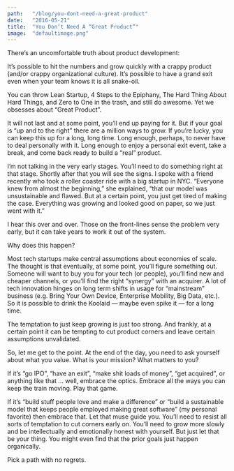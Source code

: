 ```yaml
---
path:	"/blog/you-dont-need-a-great-product"
date:	"2016-05-21"
title:	"You Don’t Need A “Great Product”"
image:	"defaultimage.png"
---
```


There’s an uncomfortable truth about product development:

It’s possible to hit the numbers and grow quickly with a crappy product (and/or crappy organizational culture). It’s possible to have a grand exit even when your team knows it is all snake-oil.

You can throw Lean Startup, 4 Steps to the Epiphany, The Hard Thing About Hard Things, and Zero to One in the trash, and still do awesome. Yet we obsesses about “Great Product”.

It will not last and at some point, you’ll end up paying for it. But if your goal is “up and to the right” there are a million ways to grow. If you’re lucky, you can keep this up for a long, long time. Long enough, perhaps, to never have to deal personally with it. Long enough to enjoy a personal exit event, take a break, and come back ready to build a “real” product.

I’m not talking in the very early stages. You’ll need to do something right at that stage. Shortly after that you will see the signs. I spoke with a friend recently who took a roller coaster ride with a big startup in NYC. “Everyone knew from almost the beginning,” she explained, “that our model was unsustainable and flawed. But at a certain point, you just get tired of making the case. Everything was growing and looked good on paper, so we just went with it.”

I hear this over and over. Those on the front-lines sense the problem very early, but it can take years to work it out of the system.

Why does this happen?

Most tech startups make central assumptions about economies of scale. The thought is that eventually, at some point, you’ll figure something out. Someone will want to buy you for your tech (or people), you’ll find new and cheaper channels, or you’ll find the right “synergy” with an acquirer. A lot of tech innovation hinges on long term shifts in usage for “mainstream” business (e.g. Bring Your Own Device, Enterprise Mobility, Big Data, etc.). So it is possible to drink the Koolaid — maybe even spike it — for a long time.

The temptation to just keep growing is just too strong. And frankly, at a certain point it can be tempting to cut product corners and leave certain assumptions unvalidated.

So, let me get to the point. At the end of the day, you need to ask yourself about what you value. What is your mission? What matters to you?

If it’s “go IPO”, “have an exit”, “make shit loads of money”, “get acquired”, or anything like that … well, embrace the optics. Embrace all the ways you can keep the train moving. Play that game.

If it’s “build stuff people love and make a difference” or “build a sustainable model that keeps people employed making great software” (my personal favorite) then embrace that. Let that muse guide you. You’ll need to resist all sorts of temptation to cut corners early on. You’ll need to grow more slowly and be intellectually and emotionally honest with yourself. But just let that be your thing. You might even find that the prior goals just happen organically.

Pick a path with no regrets.


